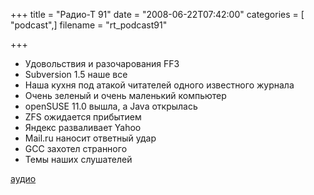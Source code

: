 +++
title = "Радио-Т 91"
date = "2008-06-22T07:42:00"
categories = [ "podcast",]
filename = "rt_podcast91"

+++

- Удовольствия и разочарования FF3
- Subversion 1.5 наше все
- Наша кухня под атакой читателей одного известного журнала
- Очень зеленый и очень маленький компьютер
- openSUSE 11.0 вышла, а Java открылась
- ZFS ожидается прибытием
- Яндекс разваливает Yahoo
- Mail.ru наносит ответный удар
- GCC захотел странного
- Темы наших слушателей

[аудио](https://cdn.radio-t.com/rt_podcast91.mp3)
<audio src="https://cdn.radio-t.com/rt_podcast91.mp3" preload="none"></audio>

